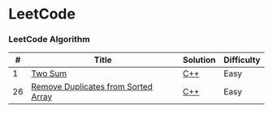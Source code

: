 
LeetCode
========

### LeetCode Algorithm

| # | Title | Solution | Difficulty |
|---| ----- | -------- | ---------- |
| 1 | [Two Sum](https://leetcode-cn.com/problems/two-sum/) | [C++](https://github.com/zlf991008/Leetcode/blob/main/src/1.%20Two%20Sum.cpp) | Easy |
| 26 | [Remove Duplicates from Sorted Array](https://leetcode-cn.com/problems/remove-duplicates-from-sorted-array/) | [C++](https://github.com/zlf991008/Leetcode/blob/main/src/26.%20Remove%20Duplicates%20from%20Sorted%20Array.cpp) | Easy |


